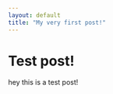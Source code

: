 ```yaml
---
layout: default
title: "My very first post!"
---
```


# Test post!

hey this is a test post!
